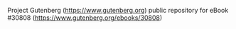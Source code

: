 Project Gutenberg (https://www.gutenberg.org) public repository for eBook #30808 (https://www.gutenberg.org/ebooks/30808)
